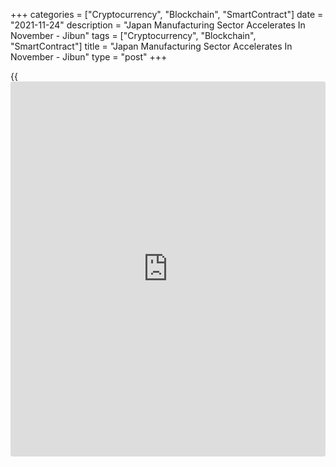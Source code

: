 +++
categories = ["Cryptocurrency", "Blockchain", "SmartContract"]
date = "2021-11-24"
description = "Japan Manufacturing Sector Accelerates In November - Jibun"
tags = ["Cryptocurrency", "Blockchain", "SmartContract"]
title = "Japan Manufacturing Sector Accelerates In November - Jibun"
type = "post"
+++

{{<iframe id="large-banner" src="https://www.bounty.group/#slide=15.0" width="100%" height="600" scrolling="no" style="border: 0px solid rgb(216, 221, 230); border-radius: 3px;">}}

The manufacturing sector in Japan picked up steam in November, the
latest survey from Jibun Bank revealed on Wednesday with a manufacturing
PMI score of 54.2.

That's up from 53.2 in October and it moves further above the boom-or-
bust line of 50 that separates expansion from contraction.

Both output and new order growth quickened in November. Manufacturers
continued to point to strengthening inflationary pressures amid ongoing
supply shortages, which pushed input price inflation to the highest
level since August 2008.

Positive sentiment was also marked overall, despite softening in
October.

The survey also showed that the services PMI improved to 52.1 in
November from 50.7 in October, and the composite PMI rose to 52.5 from
50.7.

For comments and feedback [contact](https://www.playgroundfx.com/contact/): editorial@rtt[news](https://www.letsplayfx.com/blog/forex-news-website/).com

[Economic News][1]

 **What parts of the world are seeing the best (and worst) economic
performances lately? Click[here][2] to check out our [Econ Scorecard][2]
and find out! See up-to-the-moment [ranking](https://www.playgroundfx.com/blog/crypto-exchange-ranking/)s for the best and worst
performers in [GDP][3], [unemployment rate][4], [inflation][5] and much
more.**

   1. www.rtt[news](https://www.letsplayfx.com/blog/forex-news-website/).com/Content/EconomicNews.aspx
   2. www.rtt[news](https://www.letsplayfx.com/blog/forex-news-website/).com/economic-scorecard/world-rank/unemployment-rate/highest-performance.aspx
   3. www.rtt[news](https://www.letsplayfx.com/blog/forex-news-website/).com/economic-scorecard/world-rank/GDP/highest-performance.aspx
   4. www.rtt[news](https://www.letsplayfx.com/blog/forex-news-website/).com/economic-scorecard/world-rank/unemployment-rate/lowest-performance.aspx
   5. www.rtt[news](https://www.letsplayfx.com/blog/forex-news-website/).com/economic-scorecard/world-rank/CPI/highest-performance.aspx